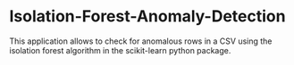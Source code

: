 # Isolation-Forest-Anomaly-Detection
This application allows to check for anomalous rows in a CSV using the isolation forest algorithm in the scikit-learn python package.
